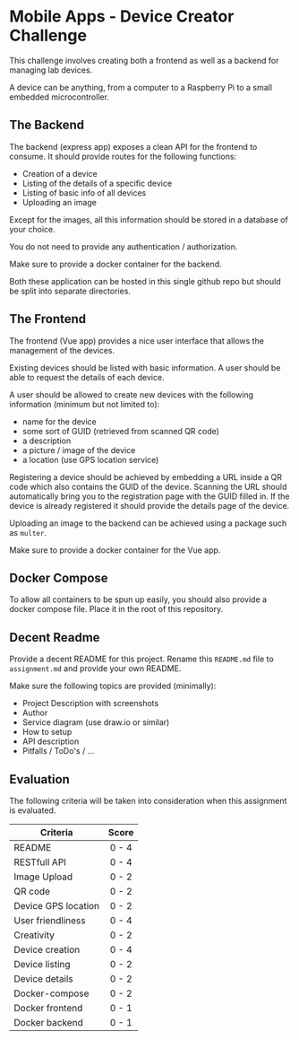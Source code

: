 # Mobile Apps - Device Creator Challenge

This challenge involves creating both a frontend as well as a backend for managing lab devices.

A device can be anything, from a computer to a Raspberry Pi to a small embedded microcontroller.

## The Backend

The backend (express app) exposes a clean API for the frontend to consume. It should provide routes for the following functions:

* Creation of a device
* Listing of the details of a specific device
* Listing of basic info of all devices
* Uploading an image

Except for the images, all this information should be stored in a database of your choice.

You do not need to provide any authentication / authorization.

Make sure to provide a docker container for the backend.

Both these application can be hosted in this single github repo but should be split into separate directories.

## The Frontend

The frontend (Vue app) provides a nice user interface that allows the management of the devices.

Existing devices should be listed with basic information. A user should be able to request the details of each device.

A user should be allowed to create new devices with the following information (minimum but not limited to):

* name for the device
* some sort of GUID (retrieved from scanned QR code)
* a description
* a picture / image of the device
* a location (use GPS location service)

Registering a device should be achieved by embedding a URL inside a QR code which also contains the GUID of the device. Scanning the URL should automatically bring you to the registration page with the GUID filled in. If the device is already registered it should provide the details page of the device.

Uploading an image to the backend can be achieved using a package such as `multer`.

Make sure to provide a docker container for the Vue app.

## Docker Compose

To allow all containers to be spun up easily, you should also provide a docker compose file. Place it in the root of this repository.

## Decent Readme

Provide a decent README for this project. Rename this `README.md` file to `assignment.md` and provide your own README.

Make sure the following topics are provided (minimally):

* Project Description with screenshots
* Author
* Service diagram (use draw.io or similar)
* How to setup
* API description
* Pitfalls / ToDo's / ...

## Evaluation

The following criteria will be taken into consideration when this assignment is evaluated.

| Criteria | Score |
| --- | :---: |
| README | 0 - 4 |
| RESTfull API | 0 - 4 |
| Image Upload | 0 - 2 |
| QR code | 0 - 2 |
| Device GPS location | 0 - 2 |
| User friendliness | 0 - 4 |
| Creativity | 0 - 2 |
| Device creation | 0 - 4 |
| Device listing | 0 - 2 |
| Device details | 0 - 2 |
| Docker-compose | 0 - 2 |
| Docker frontend | 0 - 1 |
| Docker backend | 0 - 1 |
